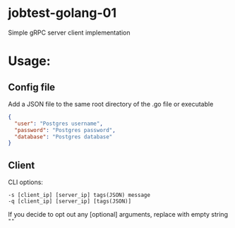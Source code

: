# jobtest-golang-01
Simple gRPC server client implementation

# Usage:

## Config file
Add a JSON file to the same root directory of the .go file or executable
```json
{
  "user": "Postgres username",
  "password": "Postgres password",
  "database": "Postgres database"
}
```

## Client
CLI options:
```
-s [client_ip] [server_ip] tags(JSON) message
-q [client_ip] [server_ip] [tags(JSON)]
```

If you decide to opt out any [optional] arguments, replace with empty string `""`
